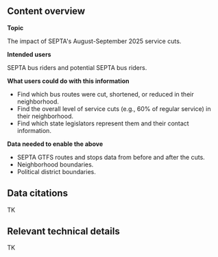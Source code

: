 ## Content overview

**Topic** 

The impact of SEPTA's August-September 2025 service cuts.

**Intended users** 

SEPTA bus riders and potential SEPTA bus riders.

**What users could do with this information** 

- Find which bus routes were cut, shortened, or reduced in their neighborhood.
- Find the overall level of service cuts (e.g., 60% of regular service) in their neighborhood.
- Find which state legislators represent them and their contact information.

**Data needed to enable the above** 

- SEPTA GTFS routes and stops data from before and after the cuts.
- Neighborhood boundaries.
- Political district boundaries.

## Data citations

TK

## Relevant technical details

TK

